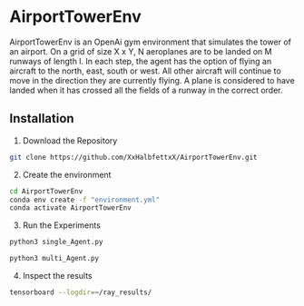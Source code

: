 # AirportTowerEnv

AirportTowerEnv is an OpenAi gym environment that simulates the tower of an airport. 
On a grid of size X x Y, N aeroplanes are to be landed on M runways of length l. In each step, the agent has the option of flying an aircraft to the north, east, south or west. All other aircraft will continue to move in the direction they are currently flying.
A plane is considered to have landed when it has crossed all the fields of a runway in the correct order.

## Installation

1. Download the Repository

```bash
git clone https://github.com/XxHalbfettxX/AirportTowerEnv.git
```

2. Create the environment

```bash
cd AirportTowerEnv
conda env create -f "environment.yml"
conda activate AirportTowerEnv
```

3. Run the Experiments

```bash
python3 single_Agent.py
```

```bash
python3 multi_Agent.py
```

4. Inspect the results

```bash
tensorboard --logdir=~/ray_results/
```
